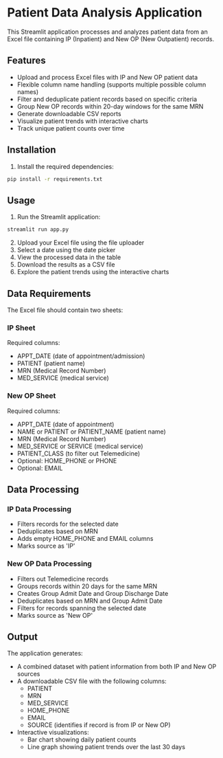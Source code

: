 # Patient Data Analysis Application

This Streamlit application processes and analyzes patient data from an Excel file containing IP (Inpatient) and New OP (New Outpatient) records.

## Features

- Upload and process Excel files with IP and New OP patient data
- Flexible column name handling (supports multiple possible column names)
- Filter and deduplicate patient records based on specific criteria
- Group New OP records within 20-day windows for the same MRN
- Generate downloadable CSV reports
- Visualize patient trends with interactive charts
- Track unique patient counts over time

## Installation

1. Install the required dependencies:
```bash
pip install -r requirements.txt
```

## Usage

1. Run the Streamlit application:
```bash
streamlit run app.py
```

2. Upload your Excel file using the file uploader
3. Select a date using the date picker
4. View the processed data in the table
5. Download the results as a CSV file
6. Explore the patient trends using the interactive charts

## Data Requirements

The Excel file should contain two sheets:

### IP Sheet
Required columns:
- APPT_DATE (date of appointment/admission)
- PATIENT (patient name)
- MRN (Medical Record Number)
- MED_SERVICE (medical service)

### New OP Sheet
Required columns:
- APPT_DATE (date of appointment)
- NAME or PATIENT or PATIENT_NAME (patient name)
- MRN (Medical Record Number)
- MED_SERVICE or SERVICE (medical service)
- PATIENT_CLASS (to filter out Telemedicine)
- Optional: HOME_PHONE or PHONE
- Optional: EMAIL

## Data Processing

### IP Data Processing
- Filters records for the selected date
- Deduplicates based on MRN
- Adds empty HOME_PHONE and EMAIL columns
- Marks source as 'IP'

### New OP Data Processing
- Filters out Telemedicine records
- Groups records within 20 days for the same MRN
- Creates Group Admit Date and Group Discharge Date
- Deduplicates based on MRN and Group Admit Date
- Filters for records spanning the selected date
- Marks source as 'New OP'

## Output

The application generates:
- A combined dataset with patient information from both IP and New OP sources
- A downloadable CSV file with the following columns:
  - PATIENT
  - MRN
  - MED_SERVICE
  - HOME_PHONE
  - EMAIL
  - SOURCE (identifies if record is from IP or New OP)
- Interactive visualizations:
  - Bar chart showing daily patient counts
  - Line graph showing patient trends over the last 30 days 
